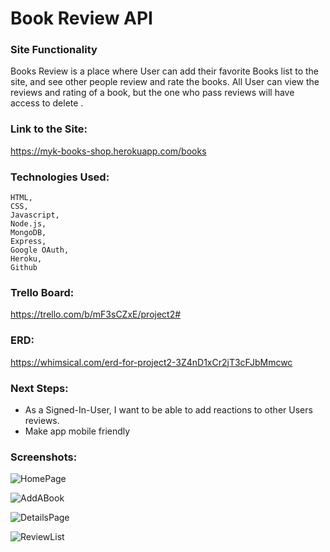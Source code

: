 # Book Review API

### Site Functionality
Books Review is a place where User can add their favorite Books list to the site, and see other people review and rate the books. All User can view the reviews and rating of a book, but the one who pass reviews will have access to delete . 


### Link to the Site:
https://myk-books-shop.herokuapp.com/books

### Technologies Used:
    HTML,
    CSS,
    Javascript,
    Node.js,
    MongoDB, 
    Express, 
    Google OAuth, 
    Heroku, 
    Github

### Trello Board:
https://trello.com/b/mF3sCZxE/project2#

### ERD:
https://whimsical.com/erd-for-project2-3Z4nD1xCr2jT3cFJbMmcwc

### Next Steps:
<ul>
    <li>As a Signed-In-User, I want to be able to add  reactions to other Users reviews.</li>
    <li> Make app mobile friendly</li>
    
</ul>


### Screenshots:
![HomePage](https://i.imgur.com/oCp3xiw.png)

![AddABook](https://i.imgur.com/U20OJJd.png)

![DetailsPage](https://i.imgur.com/TAz9bE2.png)

![ReviewList](https://i.imgur.com/4EJGHaH.png)

